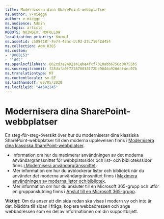 ```yaml
---
title: Modernisera dina SharePoint-webbplatser
ms.author: v-miegge
author: v-miegge
ms.audience: Admin
ms.topic: article
ROBOTS: NOINDEX, NOFOLLOW
localization_priority: Normal
ms.assetid: c508f18f-7e74-43ac-bc93-22c71642d454
ms.collection: Adm_O365
ms.custom:
- "9000153"
- "1692"
ms.openlocfilehash: 802cd3a2492141ebe4fcf7318abb6756c88753b5
ms.sourcegitcommit: f28dafa0f727870038f72bc904da926daf4ec07b
ms.translationtype: MT
ms.contentlocale: sv-SE
ms.lasthandoff: 06/05/2020
ms.locfileid: "44582145"
---
```

# <a name="modernize-your-sharepoint-sites"></a>Modernisera dina SharePoint-webbplatser

En steg-för-steg-översikt över hur du moderniserar dina klassiska SharePoint-webbplatser till den moderna upplevelsen finns i [Modernisera dina klassiska SharePoint-webbplatser](https://docs.microsoft.com/sharepoint/dev/transform/modernize-classic-sites).

* Information om hur du maximerar användningen av det moderna användargränssnittet för webbplatssidor och list- och bibliotekssidor finns [i Modernisera användargränssnittet](https://docs.microsoft.com/sharepoint/dev/transform/modernize-userinterface).
* Mer information om hur du avblockerar listor och bibliotek när du använder det moderna användargränssnittet finns i [Maximera användningen av moderna listor och bibliotek](https://docs.microsoft.com/sharepoint/dev/transform/modernize-userinterface-lists-and-libraries).
* Mer information om hur du ansluter till en Microsoft 365-grupp och utför en gruppanslutning finns i [Anslut till en Microsoft 365-grupp](https://docs.microsoft.com/sharepoint/dev/transform/modernize-connect-to-office365-group).

**Viktigt:** Om du anser att din sida redan ska visas i modern vy och inte är det, bläddra till sidan i fråga, kopiera webbadressen och ange webbadressen som en del av informationen om din supportbiljett.
